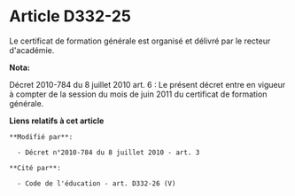 # Article D332-25

Le certificat de formation générale est organisé et délivré par le recteur d'académie.

**Nota:**

Décret 2010-784 du 8 juillet 2010 art. 6 : Le présent décret entre en vigueur à compter de la session du mois de juin 2011 du
certificat de formation générale.

**Liens relatifs à cet article**

	**Modifié par**:

	  - Décret n°2010-784 du 8 juillet 2010 - art. 3

	**Cité par**:

	  - Code de l'éducation - art. D332-26 (V)
